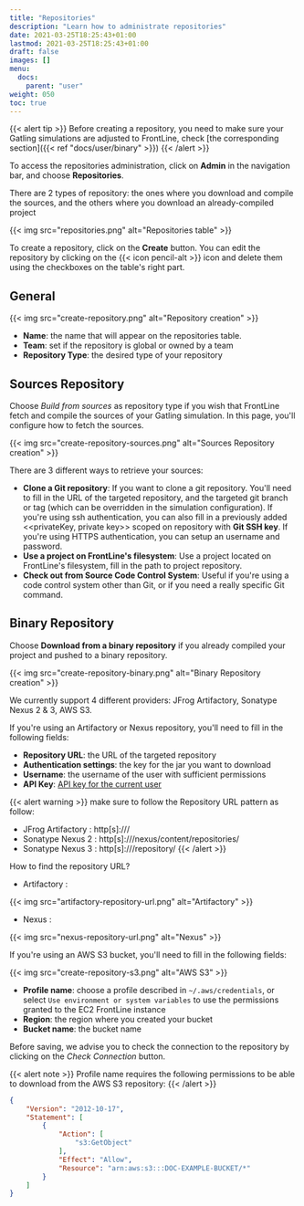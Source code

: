 ```yaml
---
title: "Repositories"
description: "Learn how to administrate repositories"
date: 2021-03-25T18:25:43+01:00
lastmod: 2021-03-25T18:25:43+01:00
draft: false
images: []
menu: 
  docs:
    parent: "user"
weight: 050
toc: true
---
```


{{< alert tip >}}
Before creating a repository, you need to make sure your Gatling simulations are adjusted to FrontLine, check [the corresponding section]({{< ref "docs/user/binary" >}})
{{< /alert >}}


To access the repositories administration, click on **Admin** in the navigation bar, and choose **Repositories**.

There are 2 types of repository: the ones where you download and compile the sources, and the others where you download an already-compiled project

{{< img src="repositories.png" alt="Repositories table" >}}

To create a repository, click on the **Create** button.
You can edit the repository by clicking on the {{< icon pencil-alt >}} icon and delete them using the checkboxes on the table's right part.

## General

{{< img src="create-repository.png" alt="Repository creation" >}}

- **Name**: the name that will appear on the repositories table.
- **Team**: set if the repository is global or owned by a team
- **Repository Type**: the desired type of your repository

## Sources Repository

Choose *Build from sources* as repository type if you wish that FrontLine fetch and compile the sources of your Gatling simulation. In this page, you'll configure how to fetch the sources.

{{< img src="create-repository-sources.png" alt="Sources Repository creation" >}}

There are 3 different ways to retrieve your sources:

- **Clone a Git repository**: If you want to clone a git repository. You'll need to fill in the URL of the targeted repository, and the targeted git branch or tag (which can be overridden in the simulation configuration). If you're using ssh authentication, you can also fill in a previously added <<privateKey, private key>> scoped on repository with **Git SSH key**. If you're using HTTPS authentication, you can setup an username and password.
- **Use a project on FrontLine's filesystem**: Use a project located on FrontLine's filesystem, fill in the path to project repository.
- **Check out from Source Code Control System**: Useful if you're using a code control system other than Git, or if you need a really specific Git command.

## Binary Repository

Choose **Download from a binary repository** if you already compiled your project and pushed to a binary repository.

{{< img src="create-repository-binary.png" alt="Binary Repository creation" >}}

We currently support 4 different providers: JFrog Artifactory, Sonatype Nexus 2 & 3, AWS S3.

If you're using an Artifactory or Nexus repository, you'll need to fill in the following fields:

- **Repository URL**: the URL of the targeted repository
- **Authentication settings**: the key for the jar you want to download
- **Username**: the username of the user with sufficient permissions
- **API Key**: [API key for the current user](https://www.jfrog.com/confluence/display/RTF/Updating+Your+Profile#UpdatingYourProfile-APIKey)

{{< alert warning >}}
make sure to follow the Repository URL pattern as follow:

- JFrog Artifactory : http[s]://<host>/<repository>
- Sonatype Nexus 2  : http[s]://<host>/nexus/content/repositories/<repository>
- Sonatype Nexus 3  : http[s]://<host>/repository/<repository>
{{< /alert >}}


How to find the repository URL?

- Artifactory :

{{< img src="artifactory-repository-url.png" alt="Artifactory" >}}

- Nexus :

{{< img src="nexus-repository-url.png" alt="Nexus" >}}

If you're using an AWS S3 bucket, you'll need to fill in the following fields:

{{< img src="create-repository-s3.png" alt="AWS S3" >}}

- **Profile name**: choose a profile described in `~/.aws/credentials`, or select `Use environment or system variables` to use the permissions granted to the EC2 FrontLine instance
- **Region**: the region where you created your bucket
- **Bucket name**: the bucket name

Before saving, we advise you to check the connection to the repository by clicking on the *Check Connection* button.

{{< alert note >}}
Profile name requires the following permissions to be able to download from the AWS S3 repository:
{{< /alert >}}

```json
{
    "Version": "2012-10-17",
    "Statement": [
        {
            "Action": [
                "s3:GetObject"
            ],
            "Effect": "Allow",
            "Resource": "arn:aws:s3:::DOC-EXAMPLE-BUCKET/*"
        }
    ]
}
```

